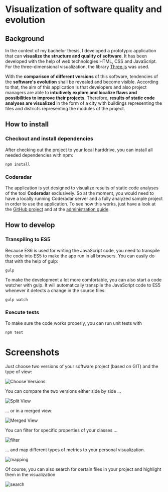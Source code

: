# Visualization of software quality and evolution

## Background
In the context of my bachelor thesis, I developed a prototypic application that can **visualize the structure and quality of software**. It has been developed with the help of web technologies HTML, CSS and JavaScript. For the three-dimensional visualization, the library [Three.js](https://github.com/mrdoob/three.js/) was used.

With the **comparison of different versions** of this software, tendencies of the **software's evolution** shall be revealed and become visible.
According to that, the aim of this application is that developers and also project managers are able to **intuitively explore and localize flaws and possibilities to improve their projects**.
Therefore, **results of static code analyses are visualized** in the form of a city with buildings representing the files and districts representing the modules of the project.

## How to install
### Checkout and install dependencies
After checking out the project to your local harddrive, you can install all needed dependencies with npm:
```
npm install
```

### Coderadar
The application is yet designed to visualize results of static code analyses of the tool **Coderadar** exclusively. So at the moment, you would need to have a locally running Coderadar server and a fully analyzed sample project in order to use the application.
To see how this works, just have a look at the [GitHub project](https://github.com/reflectoring/coderadar) and at the [administration guide](http://www.reflectoring.io/coderadar/current/docs/admin.html).

## How to develop
### Transpiling to ES5
Because ES6 is used for writing the JavaScript code, you need to transpile the code into ES5 to make the app run in all browsers. You can easily do that with the help of gulp:
```
gulp
```
To make the development a lot more comfortable, you can also start a code watcher with gulp. It will automatically transpile the JavaScript code to ES5 whenever it detects a change in the source files:
```
gulp watch
```

### Execute tests
To make sure the code works properly, you can run unit tests with
```
npm test
```

# Screenshots
Just choose two versions of your software project (based on GIT) and the type of view:

![Choose Versions](https://cloud.githubusercontent.com/assets/1246566/23557895/fbbbf66e-0031-11e7-8192-5d9c41db98a6.PNG)

You can compare the two versions either side by side ...

![Split View](https://cloud.githubusercontent.com/assets/1246566/22399780/f8e23356-e5a4-11e6-9871-d08730dedda5.png)

... or in a merged view:

![Merged View](https://cloud.githubusercontent.com/assets/1246566/23557874/e3137ff6-0031-11e7-9174-f8ceb05f1550.PNG)

You can filter for specific properties of your classes ...

![filter](https://cloud.githubusercontent.com/assets/1246566/23557936/1872fe88-0032-11e7-8437-ae6f0a79ae3e.PNG)

... and map different types of metrics to your personal visualization.

![mapping](https://cloud.githubusercontent.com/assets/1246566/23557926/11553c7e-0032-11e7-9661-5968ab5226db.PNG)

Of course, you can also search for certain files in your project and highlight them in the visualization

![search](https://cloud.githubusercontent.com/assets/1246566/23557911/08b60db4-0032-11e7-8ca4-01bd8d27d6fc.PNG)

